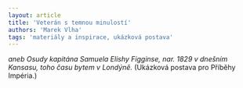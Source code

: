 ```yaml
---
layout: article
title: 'Veterán s temnou minulostí'
authors: 'Marek Vlha'
tags: 'materiály a inspirace, ukázková postava'
---
```


*aneb Osudy kapitána Samuela Elishy Figginse,
nar. 1829 v dnešním Kansasu, toho
času bytem v Londýně.* (Ukázková postava
pro Příběhy Impéria.)

